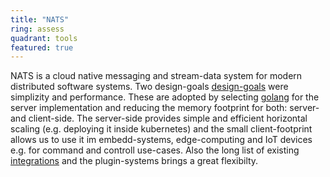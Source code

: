```yaml
---
title: "NATS"
ring: assess
quadrant: tools
featured: true
---
```


NATS is a cloud native messaging and stream-data system for modern distributed software systems.
Two design-goals [design-goals](https://github.com/nats-io/nats-general/blob/master/architecture/DESIGN.md) were simplizity and performance. These are adopted by selecting [golang](https://golang.org/) for the server implementation and reducing the memory footprint for both: server- and client-side.
The server-side provides simple and efficient horizontal scaling (e.g. deploying it inside kubernetes) and the small client-footprint allows us to use it im embedd-systems, edge-computing and IoT devices e.g. for command and controll use-cases. Also the long list of existing [integrations](https://docs.nats.io/compare-nats#integrations) and the plugin-systems brings a great flexibilty.

